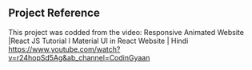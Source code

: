 ## Project Reference

This project was codded from the video: Responsive Animated Website |React JS Tutorial l Material UI in React Website | Hindi
https://www.youtube.com/watch?v=r24hopSd5Ag&ab_channel=CodinGyaan
